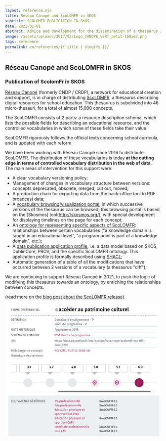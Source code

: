 ```yaml
---
layout: reference.njk
title: Réseau Canopé and ScoLOMFR in SKOS
subtitle: SCOLOMFR PUBLICATION IN SKOS
date: 2022-01-01
abstract: Advice and development for the dissemination of a thesaurus in the web of data, taking into account the successive versions of the thesaurus.
image: /assets/uploads/2017/02/Logo_CANOPE_VERT_petit-160x67.png
tags: reference
permalink: en/references/{{ title | slugify }}/
---
```


## Réseau Canopé and ScoLOMFR in SKOS

### Publication of ScolomFr in SKOS

[Réseau Canopé](https://www.reseau-canope.fr/) (formerly CNDP / CRDP), a network for educational creation and support, is in charge of distributing [ScoLOMFR](https://www.reseau-canope.fr/scolomfr/accueil.html), a thesaurus describing digital resources for school education. This thesaurus is subdivided into 46 micro-thesauri, for a total of almost 15,000 concepts.

The ScoLOMFR consists of 2 parts: a resource description schema, which lists the possible fields for describing an educational resource, and the controlled vocabularies in which some of these fields take their value.

ScoLOMFR rigorously follows the official texts concerning school curricula, and is updated with each reform.

We have been working with Réseau Canopé since 2016 to distribute ScoLOMFR. The distribution of these vocabularies is today **at the cutting edge in terms of controlled vocabulary distribution in the web of data**. The main areas of intervention for this support were:

- A clear vocabulary versioning policy;
- Management of changes in vocabulary structure between versions: concepts deprecated, obsolete, merged, cut out, moved;
- A production chain for exporting data from the back-office tool to RDF broadcast data;
- A [vocabulary browsing/visualization portal](https://www.reseau-canope.fr/scolomfr/data/fr/), in which successive versions of the thesaurus can be browsed; this browsing portal is based on the [Skosmos] tool(http://skosmos.org/), with special development for displaying timelines on the page for each concept;
- An [ontology for representing specific aspects of ScoLOMFR](https://www.reseau-canope.fr/scolomfr/fileadmin/user_upload/ontologie/index-fr.html): relationships between certain vocabularies ("a knowledge domain is taught in an educational level", "a program point is part of a knowledge domain", etc.);
- A [data publication application profile](https://www.reseau-canope.fr/scolomfr/fileadmin/user_upload/ontologie/Scolomfr-regles_SHACL-v-6-0.zip), i.e. a data model based on SKOS, DublinCore, PROV, and the specific ScoLOMFR ontology. This application profile is formally described using [SHACL](https://www.w3.org/TR/shacl/);
- Automatic generation of a table of all the modifications that have occurred between 2 versions of a vocabulary (a thesaurus "diff");

We are continuing to support Réseau Canopé in 2021, to push the logic of modifying this thesaurus towards an ontology, by enriching the relationships between concepts.

(read more on the [blog post about the ScoLOMFR release](http://blog.sparna.fr/2018/09/25/thesaurus-versions-of-scolomfr-skos/)).


![screenshot scoLOMFR](/assets/uploads/2020/12/scolomfr-screenshot.png)